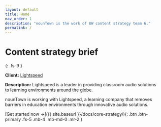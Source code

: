 ```yaml
---
layout: default
title: Home
nav_order: 1
description: "nounTown is the work of UW content strategy team 6."
permalink: /
---
```


# Content strategy brief
{: .fs-9 }

**Client:** [Lightspeed](https://www.lightspeed-tek.com/)

**Description:** Lightspeed is a leader in providing classroom audio solutions to learning environments around the globe.

nounTown is working with Lightspeed, a learning company that removes barriers in education environments through innovative audio solutions.

[Get started now →]({{ site.baseurl }}/docs/core-strategy/){: .btn .btn-primary .fs-5 .mb-4 .mb-md-0 .mr-2 }

